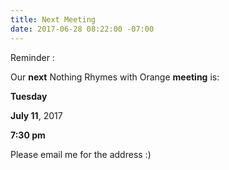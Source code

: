 ```yaml
---
title: Next Meeting
date: 2017-06-28 08:22:00 -07:00
---
```


Reminder : 

Our **next** Nothing Rhymes with Orange **meeting** is:

**Tuesday**

**July 11**, 2017

**7:30 pm**



Please email me for the address :)